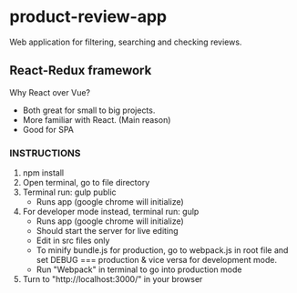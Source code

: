 # product-review-app
Web application for filtering, searching and checking reviews.

## React-Redux framework
Why React over Vue? 
- Both great for small to big projects.
- More familiar with React. (Main reason)
- Good for SPA

### INSTRUCTIONS

1. npm install
2. Open terminal, go to file directory
3. Terminal run: gulp public
	* Runs app (google chrome will initialize) 
4. For developer mode instead, terminal run: gulp 
	* Runs app (google chrome will initialize) 
	* Should start the server for live editing
	* Edit in src files only
	* To minify bundle.js for production, go to webpack.js in root file and set DEBUG === production & vice versa for development mode.
	* Run "Webpack" in terminal to go into production mode
5. Turn to "http://localhost:3000/" in your browser
